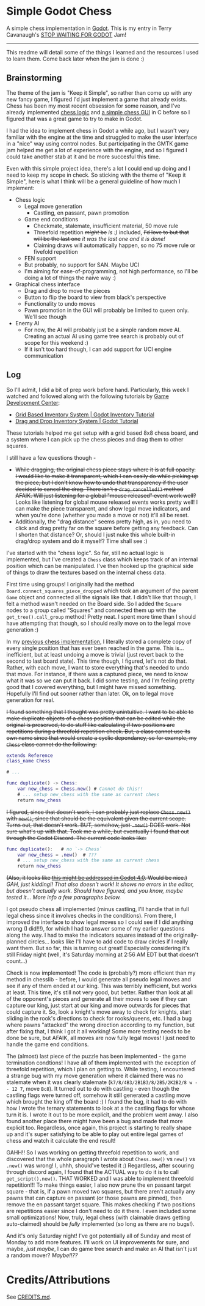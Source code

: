 # Simple Godot Chess

A simple chess implementation in [Godot](https://godotengine.org/). This is my entry in Terry Cavanaugh's [STOP WAITING FOR GODOT](https://itch.io/jam/stop-waiting-for-godot) Jam!

---

This readme will detail some of the things I learned and the resources I used to learn them. Come back later when the jam is done :)

## Brainstorming

The theme of the jam is "Keep it Simple", so rather than come up with any new fancy game, I figured I'd just implement a game that already exists. Chess has been my most recent obsession for some reason, and I've already implemented [chess logic](https://github.com/thearst3rd/chesslib) and [a simple chess GUI](https://github.com/thearst3rd/sfml-chess-test) in C before so I figured that was a great game to try to make in Godot.

I had the idea to implement chess in Godot a while ago, but I wasn't very familiar with the engine at the time and struggled to make the user interface in a "nice" way using control nodes. But participating in the GMTK game jam helped me get a lot of experience with the engine, and so I figured I could take another stab at it and be more succesful this time.

Even with this simple project idea, there's a lot I could end up doing and I need to keep my scope in check. So sticking with the theme of "Keep it Simple", here is what I think will be a general guideline of how much I implement:

* Chess logic
	* Legal move generation
		* Castling, en passant, pawn promotion
	* Game end conditions
		* Checkmate, stalemate, insufficient material, 50 move rule
		* Threefold repetition ~~_might_ be~~ _is :)_ included, ~~I'd love to but that will be the last one~~ _it was the last one and it is done!_
		* Claiming draws will automatically happen, so no 75 move rule or fivefold repetition
	* FEN support
	* But probably, no support for SAN. Maybe UCI
	* I'm aiming for ease-of-programming, not high performance, so I'll be doing a lot of things the naive way :)
* Graphical chess interface
	* Drag and drop to move the pieces
	* Button to flip the board to view from black's perspective
	* Functionality to undo moves
	* Pawn promotion in the GUI will probably be limited to queen only. We'll see though
* Enemy AI
	* For now, the AI will probably just be a simple random move AI. Creating an actual AI using game tree search is probably out of scope for this weekend :)
	* If it isn't too hard though, I can add support for UCI engine communication

## Log

So I'll admit, I did a bit of prep work before hand. Particularly, this week I watched and followed along with the following tutorials by [Game Development Center](https://www.youtube.com/channel/UClseGZiVmeHamsjYmpbiAmQ):

* [Grid Based Inventory System | Godot Inventory Tutorial](https://www.youtube.com/watch?v=lrAwX2t1mGY)
* [Drag and Drop Inventory System | Godot Tutorial](https://www.youtube.com/watch?v=dZYlwmBCziM)

These tutorials helped me get setup with a grid based 8x8 chess board, and a system where I can pick up the chess pieces and drag them to other squares.

I still have a few questions though -

* ~~While dragging, the original chess piece stays where it is at full opacity. I would like to make it transparent, which I can easily do while picking up the piece, but I don't know how to undo that transparency if the user decided to cancel the drag. There isn't a `drag_cancelled()` method AFAIK. Will just listening for a global "mouse released" event work well?~~ Looks like listening for global mouse released events works pretty well! I can make the piece transparent, and show legal move indicators, and when you're done (whether you made a move or not) it'll all be reset.
* Additionally, the "drag distance" seems pretty high, as in, you need to click and drag pretty far on the square before getting any feedback. Can I shorten that distance? Or, should I just nuke this whole built-in drag/drop system and do it myself? Time shall see :)

I've started with the "chess logic". So far, still no actual logic is implemented, but I've created a `Chess` class which keeps track of an internal position which can be manipulated. I've then hooked up the graphical side of things to draw the textures based on the internal chess data.

First time using groups! I originally had the method `Board.connect_squares_piece_dropped` which took an argument of the parent `Game` object and connected all the signals like that. I didn't like that though, I felt a method wasn't needed on the Board side. So I added the `Square` nodes to a group called "Squares" and connected them up with the `get_tree().call_group` method! Pretty neat. I spent more time than I should have attempting that though, so I should really move on to the legal move generation :)

In my [previous chess implementation](https://github.com/thearst3rd/chesslib), I literally stored a complete copy of every single position that has ever been reached in the game. This is... inefficient, but at least undoing a move is trivial (just revert back to the second to last board state). This time though, I figured, let's not do that. Rather, with each move, I want to store everything that's needed to undo that move. For instance, if there was a captured piece, we need to know what it was so we can put it back. I did some testing, and I'm feeling pretty good that I covered everything, but I might have missed something. Hopefully I'll find out sooner rather than later. Ok, on to legal move generation for real.

~~I found something that I thought was pretty unintuitive. I want to be able to make duplicate objects of a chess position that can be edited while the original is preserved, to do stuff like calculating if two positions are repetitions during a threefold repetition check. But, a class cannot use its own name since that would create a cyclic dependancy, so for example, my `Chess` class cannot do the following:~~

```gd
extends Reference
class_name Chess

# ...

func duplicate() -> Chess:
	var new_chess = Chess.new()	# Cannot do this!!
	# ... setup new_chess with the same as current chess
	return new_chess
```

~~I figured, since that doesn't work, I can probably just replace `Chess.new()` with `new()`, since that should be the equivalent given the current scope. Turns out, that doesn't work. BUT, somehow, just `.new()` DOES work. Not sure what's up with that. Took me a while, but eventually I found that out through the Godot Discord. The current code looks like:~~

```gd
func duplicate():	# no `-> Chess`
	var new_chess = .new()	# ???
	# ... setup new_chess with the same as current chess
	return new_chess
```

~~(Also, it looks like [this might be addressed in Godot 4.0](https://github.com/godotengine/godot-proposals/issues/460). Would be nice.)~~ *GAH, just kidding!! That also doesn't work! It shows no errors in the editor, but doesn't actually work. Should have figured, and you know, maybe tested it... More info a few paragraphs below.*

I got pseudo chess all implemented (minus castling, I'll handle that in full legal chess since it involves checks in the conditions). From there, I improved the interface to show legal moves so I could see if I did anything wrong (I did!!!), for which I had to answer some of my earlier questions along the way. I had to make the indicators squares instead of the originally-planned circles... looks like I'll have to add code to draw circles if I really want them. But so far, this is turning out great! Especially considering it's still Friday night (well, it's Saturday morning at 2:56 AM EDT but that doesn't count...)

Check is now implemented! The code is (probably?) more efficient than my method in chesslib - before, I would generate all pseudo legal moves and see if any of them ended at our king. This was terribly inefficient, but works at least. This time, it's still not very good, but better. Rather than look at all of the opponent's pieces and generate all their moves to see if they can capture our king, just start at our king and move outwards for pieces that could capture it. So, look a knight's move away to check for knights, start sliding in the rook's directions to check for rooks/queens, etc. I had a bug where pawns "attacked" the wrong direction according to my function, but after fixing that, I think I got it all working! Some more testing needs to be done be sure, but AFAIK, all moves are now fully legal moves! I just need to handle the game end conditions.

The (almost) last piece of the puzzle has been implemented - the game termination condtions! I have all of them implemented with the exception of threefold repetition, which I plan on getting to. While testing, I encountered a strange bug with my move generation where it claimed there was no stalemate when it was clearly stalemate (`k7/8/4B3/2B1B3/8/2B5/2K2B2/8 w - - 12 7`, move `Bc8`). It turned out to do with castling - even though the castling flags were turned off, somehow it still generated a castling move which brought the king off the board :) I found the bug, it had to do with how I wrote the ternary statements to look at a the castling flags for whose turn it is. I wrote it out to be more explicit, and the problem went away. I also found another place there might have been a bug and made that more explicit too. Regardless, once again, this project is starting to really shape up and it's super satisfying to be able to play out entire legal games of chess and watch it calculate the end result!

GAHH!! So I was working on getting threefold repetition to work, and discovered that the whole paragraph I wrote about `Chess.new()` vs `new()` vs `.new()` was wrong! I, uhhh, should've tested it :) Regardless, after scouring through discord again, I found that the ACTUAL way to do it is to call `get_script().new()`. THAT WORKED and I was able to implement threefold repetition!!! To make things easier, I also now prune the en passant target square - that is, if a pawn moved two squares, but there aren't actually any pawns that can capture en passant (or those pawns are pinned), then remove the en passant target square. This makes checking if two positions are repetitions easier since I don't need to do it there. I even included some small optimizations! Now, truly, legal chess (with claimable draws getting auto-claimed) should be _fully_ implemented (so long as there are no bugs!).

And it's only Saturday night! I've got potentially all of Sunday and most of Monday to add more features. I'll work on UI improvements for sure, and maybe, _just maybe_, I can do game tree search and make an AI that isn't just a random mover? _Maybe!!??_

# Credits/Attributions

See [CREDITS.md](CREDITS.md).
